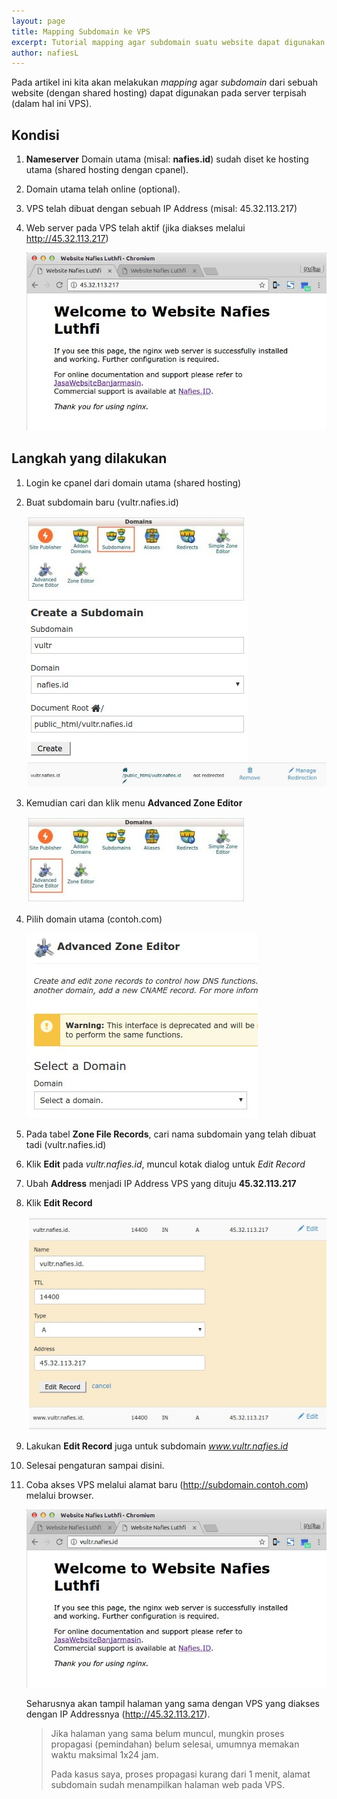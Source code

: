 ```yaml
---
layout: page
title: Mapping Subdomain ke VPS
excerpt: Tutorial mapping agar subdomain suatu website dapat digunakan pada server terpisah/VPS
author: nafiesL
---
```

Pada artikel ini kita akan melakukan *mapping* agar *subdomain* dari sebuah website (dengan shared hosting) dapat digunakan pada server terpisah (dalam hal ini VPS).

## Kondisi
1. **Nameserver** Domain utama (misal: **nafies.id**) sudah diset ke hosting utama (shared hosting dengan cpanel).
2. Domain utama telah online (optional).
3. VPS telah dibuat dengan sebuah IP Address (misal: 45.32.113.217)
4. Web server pada VPS telah aktif (jika diakses melalui http://45.32.113.217)

    ![VPS dengan IP Address](assets/images/2017-03-21-mapping-subdomain-ke-vps-01.jpg)

## Langkah yang dilakukan
1. Login ke cpanel dari domain utama (shared hosting)
2. Buat subdomain baru (vultr.nafies.id)

    ![Buat Subdomain Cpanel](assets/images/2017-03-21-mapping-subdomain-ke-vps-02.jpg)
    ![Buat Subdomain](assets/images/2017-03-21-mapping-subdomain-ke-vps-03.jpg)
    ![Subdomain](assets/images/2017-03-21-mapping-subdomain-ke-vps-04.jpg)

3. Kemudian cari dan klik menu **Advanced Zone Editor**

    ![Advanced Zone Editor](assets/images/2017-03-21-mapping-subdomain-ke-vps-05.jpg)

4. Pilih domain utama (contoh.com)

    ![Pilih Domain untuk pengaturan Subdomain](assets/images/2017-03-21-mapping-subdomain-ke-vps-06.jpg)

5. Pada tabel **Zone File Records**, cari nama subdomain yang telah dibuat tadi (vultr.nafies.id)
6. Klik **Edit** pada *vultr.nafies.id*, muncul kotak dialog untuk *Edit Record*
7. Ubah **Address** menjadi IP Address VPS yang dituju **45.32.113.217**
8. Klik **Edit Record**

    ![Edit Record Subdomain](assets/images/2017-03-21-mapping-subdomain-ke-vps-07.jpg)

9. Lakukan **Edit Record** juga untuk subdomain *www.vultr.nafies.id*
10. Selesai pengaturan sampai disini.
11. Coba akses VPS melalui alamat baru (http://subdomain.contoh.com) melalui browser.

    ![Mapping Subdomain ke VPS](assets/images/2017-03-21-mapping-subdomain-ke-vps-08.jpg)

    Seharusnya akan tampil halaman yang sama dengan VPS yang diakses dengan IP Addressnya (http://45.32.113.217).

    > Jika halaman yang sama belum muncul, mungkin proses propagasi (pemindahan) belum selesai, umumnya memakan waktu maksimal 1x24 jam.
    >
    > Pada kasus saya, proses propagasi kurang dari 1 menit, alamat subdomain sudah menampilkan halaman web pada VPS.
